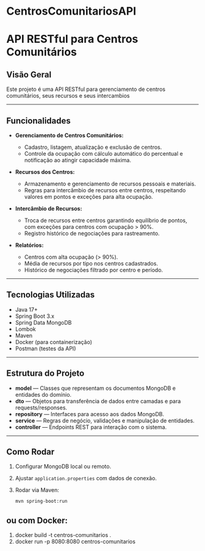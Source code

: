 # CentrosComunitariosAPI
# API RESTful para Centros Comunitários

## Visão Geral

Este projeto é uma API RESTful para gerenciamento de centros comunitários, seus recursos e seus intercambios

---

## Funcionalidades

- **Gerenciamento de Centros Comunitários:**
    - Cadastro, listagem, atualização e exclusão de centros.
    - Controle da ocupação com cálculo automático do percentual e notificação ao atingir capacidade máxima.

- **Recursos dos Centros:**
    - Armazenamento e gerenciamento de recursos pessoais e materiais.
    - Regras para intercâmbio de recursos entre centros, respeitando valores em pontos e exceções para alta ocupação.

- **Intercâmbio de Recursos:**
    - Troca de recursos entre centros garantindo equilíbrio de pontos, com exceções para centros com ocupação > 90%.
    - Registro histórico de negociações para rastreamento.

- **Relatórios:**
    - Centros com alta ocupação (> 90%).
    - Média de recursos por tipo nos centros cadastrados.
    - Histórico de negociações filtrado por centro e período.

---

## Tecnologias Utilizadas

- Java 17+
- Spring Boot 3.x
- Spring Data MongoDB
- Lombok
- Maven
- Docker (para containerização)
- Postman (testes da API)

---

## Estrutura do Projeto

- **model** — Classes que representam os documentos MongoDB e entidades do domínio.
- **dto** — Objetos para transferência de dados entre camadas e para requests/responses.
- **repository** — Interfaces para acesso aos dados MongoDB.
- **service** — Regras de negócio, validações e manipulação de entidades.
- **controller** — Endpoints REST para interação com o sistema.

---

## Como Rodar

1. Configurar MongoDB local ou remoto.
2. Ajustar `application.properties` com dados de conexão.
3. Rodar via Maven:

   ```bash
   mvn spring-boot:run
   
## ou com Docker:

1. docker build -t centros-comunitarios .
2. docker run -p 8080:8080 centros-comunitarios
